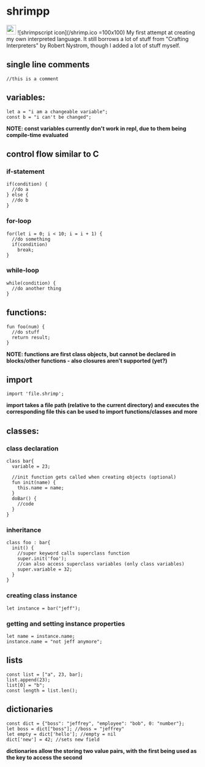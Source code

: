 # shrimpp
<img src='figure/rstudio.png' width='25'>
![shrimpscript icon](/shrimp.ico =100x100)
My first attempt at creating my own interpreted language. It still borrows a lot of stuff from "Crafting Interpreters" by Robert Nystrom,
though I added a lot of stuff myself.

## single line comments
```
//this is a comment
```
## variables:
```
let a = "i am a changeable variable";  
const b = "i can't be changed";  
```
**NOTE: const variables currently don't work in repl, due to them being compile-time evaluated**
## control flow similar to C
### if-statement
```
if(condition) {  
  //do a  
} else {  
  //do b  
}  
```
### for-loop
```
for(let i = 0; i < 10; i = i + 1) {  
  //do something  
  if(condition)  
    break;  
}  
```
### while-loop
```
while(condition) {  
  //do another thing  
}  
```
## functions:
```
fun foo(num) {  
  //do stuff  
  return result;  
}
```
**NOTE: functions are first class objects, but cannot be declared in blocks/other functions - also closures aren't supported (yet?)**
## import
```
import 'file.shrimp';
```
**import takes a file path (relative to the current directory) and executes the corresponding file
this can be used to import functions/classes and more**
## classes:
### class declaration
```
class bar{  
  variable = 23;  

  //init function gets called when creating objects (optional)
  fun init(name) {  
    this.name = name;  
  }  
  doBar() {
    //code
  }
}  
```
### inheritance
```
class foo : bar{
  init() {
    //super keyword calls superclass function
    super.init('foo');
    //can also access superclass variables (only class variables)
    super.variable = 32;
  }
}
```
### creating class instance
```
let instance = bar("jeff");
```
### getting and setting instance properties
```
let name = instance.name;
instance.name = "not jeff anymore";  
```
## lists
```
const list = ["a", 23, bar];  
list.append(23);  
list[0] = "b";
const length = list.len();
```
## dictionaries
```
const dict = {"boss": "jeffrey", "employee": "bob", 0: "number"};
let boss = dict["boss"]; //boss = "jeffrey"
let empty = dict['hello']; //empty = nil
dict['new'] = 42; //sets new field
```
**dictionaries allow the storing two value pairs, with the first being used as the key to access the second**
